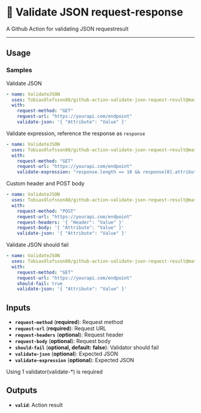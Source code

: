 # :wrench: Validate JSON request-response

A Github Action for validating JSON requestresult

<hr/>

## Usage

### Samples

Validate JSON

```yml
- name: ValidateJSON
  uses: TobiasOlofsson88/github-action-validate-json-request-result@master
  with:
    request-method: "GET"
    request-url: "https://yourapi.com/endpoint"
    validate-json: '{ "Attribute": "Value" }'
```

Validate expression, reference the response as `response`

```yml
- name: ValidateJSON
  uses: TobiasOlofsson88/github-action-validate-json-request-result@master
  with:
    request-method: "GET"
    request-url: "https://yourapi.com/endpoint"
    validate-expression: "response.length == 10 && response[0].attribute == 'value'"
```

Custom header and POST body

```yml
- name: ValidateJSON
  uses: TobiasOlofsson88/github-action-validate-json-request-result@master
  with:
    request-method: "POST"
    request-url: "https://yourapi.com/endpoint"
    request-headers: '{ "Header": "Value" }'
    request-body: '{ "Attribute": "Value" }'
    validate-json: '{ "Attribute": "Value" }'
```

Validate JSON should fail

```yml
- name: ValidateJSON
  uses: TobiasOlofsson88/github-action-validate-json-request-result@master
  with:
    request-method: "GET"
    request-url: "https://yourapi.com/endpoint"
    should-fail: true
    validate-json: '{ "Attribute": "Value" }'
```

## Inputs

- **`request-method`** (**required**): Request method
- **`request-url`** (**required**): Request URL
- **`request-headers`** (**optional**): Request header
- **`request-body`** (**optional**): Request body
- **`should-fail`** (**optional, default: false**): Validator should fail
- **`validate-json`** (**optional**): Expected JSON
- **`validate-expression`** (**optional**): Expected JSON

Using 1 validator(validate-\*) is required

## Outputs

- **`valid`**: Action result
